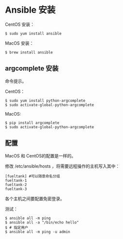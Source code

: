 # Ansible 安装

CentOS 安装：

```
$ sudo yum install ansible
```

MacOS 安装：

```
$ brew install ansible 
```

## argcomplete 安装

命令提示。

CentOS：

```
$ sudo yum install python-argcomplete
$ sudo activate-global-python-argcomplete
```

MacOS:

```
$ pip install argcomplete
$ sudo activate-global-python-argcomplete
```

## 配置

MacOS 和 CentOS的配置是一样的。

修改 /etc/ansible/hosts ，将需要远程操作的主机写入其中：

```
[fueltank] #可以随意命名分组
fueltank-1
fueltank-2
fueltank-3
```

各个主机之间要配置免密登录。

测试：

```
$ ansible all -m ping
$ ansible all -a "/bin/echo hello"
$ # 指定用户
$ ansible all -m ping -u admin
```